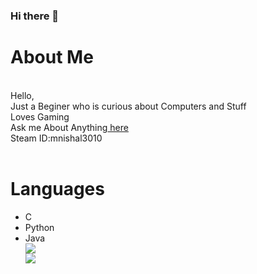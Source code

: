 ### Hi there 👋
<!--
**darkracer3010/darkracer3010** is a ✨ _special_ ✨ repository because its `README.md` (this file) appears on your GitHub profile.

Here are some ideas to get you started:

- 🔭 I’m currently working on ...
- 🌱 I’m currently learning ...
- 👯 I’m looking to collaborate on ...
- 🤔 I’m looking for help with ...
- 💬 Ask me about ...
- 📫 How to reach me: ...
- 😄 Pronouns: ...
- ⚡ Fun fact: ...
-->
<h1>About Me</h1><br>
Hello,<br>
Just a Beginer who is curious about Computers and Stuff<br>
Loves Gaming<br>
Ask me About Anything<a href="https://github.com/darkracer3010/darkracer3010/issues"> here</a><br>
Steam ID:mnishal3010<br>
<br>
<h1>Languages</h1>
<ul>
  <li>C</li>
  <li>Python</li>
  <li>Java</li>
<a href="#stats">
<img align="center" src="https://gh-readme-stats-jr2zafif6.vercel.app/api?username=darkracer3010&show_icons=true&count_private=true&theme=tokyonight" />
</a><br>
  <a href="#stats">
<img align="center" src="https://gh-readme-stats-jr2zafif6.vercel.app/api/top-langs/?username=darkracer3010&layout=compact&langs_count=8&theme=tokyonight" />
</a>
